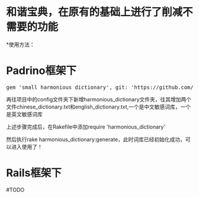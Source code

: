 # 和谐宝典，在原有的基础上进行了削减不需要的功能

*使用方法：

# Padrino框架下

<pre>
gem 'small_harmonious_dictionary', git: 'https://github.com/nbyun/small_harmonious_dictionary.git'
</pre>

再往项目中的config文件夹下新增harmonious_dictionary文件夹，往其增加两个文件chinese_dictionary.txt和english_dictionary.txt,一个是中文敏感词库，一个是英文敏感词库

上述步骤完成后，在Rakefile中添加require 'harmonious_dictionary'

然后执行rake harmonious_dictionary:generate，此时词库已经初始化成功，可以进入使用了！

# Rails框架下
#TODO
